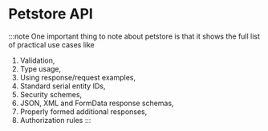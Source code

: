 # Petstore API

:::note
One important thing to note about petstore is that it shows the full list of practical use cases like
1. Validation,
2. Type usage,
3. Using response/request examples,
4. Standard serial entity IDs,
5. Security schemes,
6. JSON, XML and FormData response schemas,
7. Properly formed additional responses,
8. Authorization rules
:::
